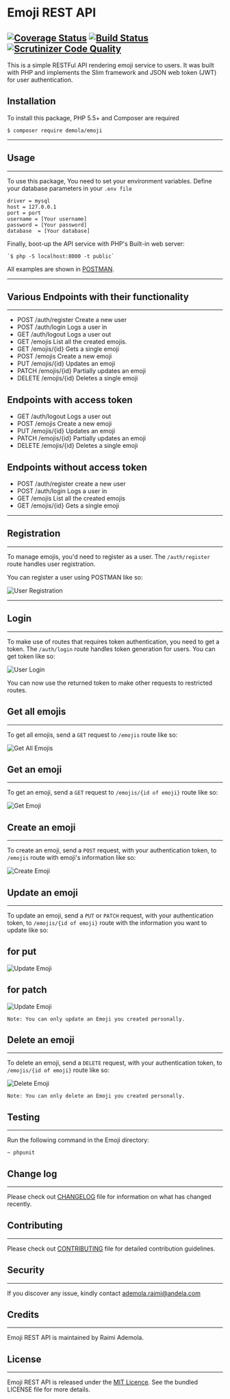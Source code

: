 **Emoji REST API**
================
[![Coverage Status](https://coveralls.io/repos/github/andela-araimi/Emoji-REST-API/badge.svg?branch=master)](https://coveralls.io/github/andela-araimi/Emoji-REST-API?branch=master)  [![Build Status](https://travis-ci.org/andela-araimi/Emoji-REST-API.svg?branch=master)](https://travis-ci.org/andela-araimi/Emoji-REST-API) [![Scrutinizer Code Quality](https://scrutinizer-ci.com/g/andela-araimi/Emoji-REST-API/badges/quality-score.png?b=master)](https://scrutinizer-ci.com/g/andela-araimi/Emoji-REST-API/?branch=master)
----------
This is a simple RESTFul API rendering emoji service to users. It was built with PHP and implements the Slim framework and JSON web token (JWT) for user authentication.

**Installation**
-------
To install this package, PHP 5.5+ and Composer are required

  `$ composer require demola/emoji`

----------
**Usage**
-----
----------
To use this package, You need to set your environment variables. Define your database parameters in your `.env file`

    driver = mysql
    host = 127.0.0.1
    port = port
    username = [Your username]	
    password = [Your password] 
    database  = [Your database]
    
Finally, boot-up the API service with PHP's Built-in web server:

    `$ php -S localhost:8000 -t public`

All examples are shown in [POSTMAN](http://www.getpostman.com/).

----------
**Various Endpoints with their functionality**
-----
----------

- POST /auth/register Create a new user
- POST /auth/login Logs a user in
- GET /auth/logout Logs a user out
- GET /emojis List all the created emojis.
- GET /emojis/{id} Gets a single emoji
- POST /emojis Create a new emoji
- PUT /emojis/{id} Updates an emoji
- PATCH /emojis/{id} Partially updates an emoji
- DELETE /emojis/{id} Deletes a single emoji


Endpoints with access token
---------------------------

- GET /auth/logout Logs a user out
- POST /emojis Create a new emoji
- PUT /emojis/{id} Updates an emoji
- PATCH /emojis/{id} Partially updates an emoji
- DELETE /emojis/{id} Deletes a single emoji

Endpoints without access token
------------------------------

- POST /auth/register create a new user
- POST /auth/login Logs a user in
- GET /emojis List all the created emojis
- GET /emojis/{id} Gets a single emoji

----------
**Registration**
-----
----------
To manage emojis, you'd need to register as a user. The `/auth/register` route handles user registration.

You can register a user using POSTMAN like so:

![User Registration](screenshots/user_registration.png "User Registration")

----------
**Login**
-----
----------

To make use of routes that requires token authentication, you need to get a token. The `/auth/login` route handles token generation for users. You can get token like so:

![User Login](screenshots/user_login.png "User Login")

You can now use the returned token to make other requests to restricted routes.

**Get all emojis**
-------
----------
To get all emojis, send a `GET` request to `/emojis` route like so:

![Get All Emojis](screenshots/get_all_emojis.png "Get All Emojis")

**Get an emoji**
-------
----------
To get an emoji, send a `GET` request to `/emojis/{id of emoji}` route like so:

![Get Emoji](screenshots/get_single_emoji.png "Get Emoji")

**Create an emoji**
-------
----------
To create an emoji, send a `POST` request, with your authentication token, to `/emojis` route with emoji's information like so:

![Create Emoji](screenshots/create_emoji.png "Create Emoji")


**Update an emoji**
-------
----------

To update an emoji, send a `PUT` or `PATCH` request, with your authentication token, to `/emojis/{id of emoji}` route with the information you want to update like so:

for put
-------

![Update Emoji](screenshots/update_with_put.png "Update Emoji")


for patch
---------

![Update Emoji](screenshots/update_with_patch.png "Update Emoji")

`Note: You can only update an Emoji you created personally.`

**Delete an emoji**
-------
----------
To delete an emoji, send a `DELETE` request, with your authentication token, to `/emojis/{id of emoji}` route like so:

![Delete Emoji](screenshots/delete_emoji.png "Delete Emoji")

`Note: You can only delete an Emoji you created personally.`


**Testing**
-------
----------


Run the following command in the Emoji directory:

    ~ phpunit


**Change log**
----------


----------


Please check out [CHANGELOG](https://github.com/andela-araimi/Emoji-REST-API/blob/master/CHANGELOG.md) file for information on what has changed recently.

**Contributing**
------------


----------


Please check out [CONTRIBUTING](https://github.com/andela-araimi/Emoji-REST-API/blob/master/CONTRIBUTING.md) file for detailed contribution guidelines.

**Security**
--------


----------
If you discover any issue, kindly contact ademola.raimi@andela.com

**Credits**
-------


----------


Emoji REST API is maintained by Raimi Ademola.

**License**
-------


----------


Emoji REST API is released under the [MIT Licence](https://github.com/andela-araimi/Emoji-REST-API/blob/master/LICENSE.md). See the bundled LICENSE file for more details.